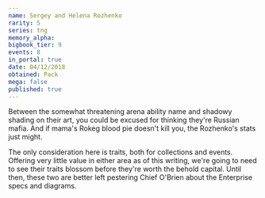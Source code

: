 ```yaml
---
name: Sergey and Helena Rozhenko
rarity: 5
series: tng
memory_alpha:
bigbook_tier: 9
events: 8
in_portal: true
date: 04/12/2018
obtained: Pack
mega: false
published: true
---
```


Between the somewhat threatening arena ability name and shadowy shading on their art, you could be excused for thinking they're Russian mafia. And if mama's Rokeg blood pie doesn't kill you, the Rozhenko's stats just might.

The only consideration here is traits, both for collections and events. Offering very little value in either area as of this writing, we're going to need to see their traits blossom before they're worth the behold capital. Until then, these two are better left pestering Chief O'Brien about the Enterprise specs and diagrams.
